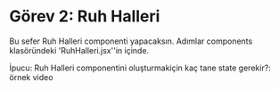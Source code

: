 # Görev 2: Ruh Halleri

Bu sefer Ruh Halleri componenti yapacaksın. Adımlar components klasöründeki 'RuhHalleri.jsx''in içinde.

İpucu: Ruh Halleri componentini oluşturmakiçin kaç tane state gerekir?: örnek video
